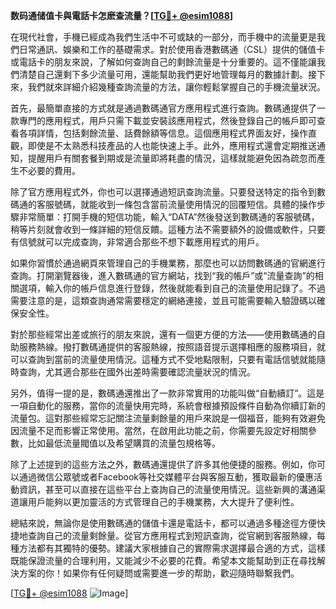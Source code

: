 **数码通储值卡與電話卡怎麽查流量？[[TG💪+ @esim1088](https://t.me/s/esim1088)]**

在現代社會，手機已經成為我們生活中不可或缺的一部分，而手機中的流量更是我們日常通訊、娛樂和工作的基礎需求。對於使用香港數碼通（CSL）提供的儲值卡或電話卡的朋友來說，了解如何查詢自己的剩餘流量是十分重要的。這不僅能讓我們清楚自己還剩下多少流量可用，還能幫助我們更好地管理每月的數據計劃。接下來，我們就來詳細介紹幾種查詢流量的方法，讓你輕鬆掌握自己的手機流量狀況。

首先，最簡單直接的方式就是通過數碼通官方應用程式進行查詢。數碼通提供了一款專門的應用程式，用戶只需下載並安裝該應用程式，然後登錄自己的帳戶即可查看各項詳情，包括剩餘流量、話費餘額等信息。這個應用程式界面友好，操作直觀，即使是不太熟悉科技產品的人也能快速上手。此外，應用程式還會定期推送通知，提醒用戶有關套餐到期或是流量即將耗盡的情況，這樣就能避免因為疏忽而產生不必要的費用。

除了官方應用程式外，你也可以選擇通過短訊查詢流量。只要發送特定的指令到數碼通的客服號碼，就能收到一條包含當前流量使用情況的回覆短信。具體的操作步驟非常簡單：打開手機的短信功能，輸入“DATA”然後發送到數碼通的客服號碼，稍等片刻就會收到一條詳細的短信反饋。這種方法不需要額外的設備或軟件，只要有信號就可以完成查詢，非常適合那些不想下載應用程式的用戶。

如果你習慣於通過網頁來管理自己的手機業務，那麼也可以訪問數碼通的官網進行查詢。打開瀏覽器後，進入數碼通的官方網站，找到“我的帳戶”或“流量查詢”的相關選項，輸入你的帳戶信息進行登錄，然後就能看到自己的流量使用記錄了。不過需要注意的是，這類查詢通常需要穩定的網絡連接，並且可能需要輸入驗證碼以確保安全性。

對於那些經常出差或旅行的朋友來說，還有一個更方便的方法——使用數碼通的自助服務熱線。撥打數碼通提供的客服熱線，按照語音提示選擇相應的服務項目，就可以查詢到當前的流量使用情況。這種方式不受地點限制，只要有電話信號就能隨時查詢，尤其適合那些在國外出差時需要確認流量狀況的情況。

另外，值得一提的是，數碼通還推出了一款非常實用的功能叫做“自動續訂”。這是一項自動化的服務，當你的流量快用完時，系統會根據預設條件自動為你續訂新的流量包。這對那些經常忘記關注流量剩餘量的用戶來說是一個福音，能夠有效避免因流量不足而影響正常使用。當然，在啟用此功能之前，你需要先設定好相關參數，比如最低流量閥值以及希望購買的流量包規格等。

除了上述提到的這些方法之外，數碼通還提供了許多其他便捷的服務。例如，你可以通過微信公眾號或者Facebook等社交媒體平台與客服互動，獲取最新的優惠活動資訊，甚至可以直接在這些平台上查詢自己的流量使用情況。這些新興的溝通渠道讓用戶能夠以更加靈活的方式管理自己的手機業務，大大提升了便利性。

總結來說，無論你是使用數碼通的儲值卡還是電話卡，都可以通過多種途徑方便快捷地查詢自己的流量剩餘量。從官方應用程式到短訊查詢，從官網到客服熱線，每種方法都有其獨特的優勢。建議大家根據自己的實際需求選擇最合適的方式，這樣既能保證流量的合理利用，又能減少不必要的花費。希望本文能幫助到正在尋找解決方案的你！如果你有任何疑問或需要進一步的帮助，歡迎隨時聯繫我們。

[[TG💪+ @esim1088](https://t.me/s/esim1088) ![Image](https://i.postimg.cc/4NQfJmqS/Snipaste-2025-05-13-00-14-12.png)]